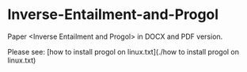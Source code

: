 # Inverse-Entailment-and-Progol
Paper &lt;Inverse Entailment and Progol> in DOCX and PDF version.

Please see: [how to install progol on linux.txt](./how to install progol on linux.txt)